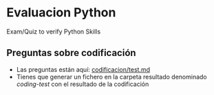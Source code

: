 # Evaluacion Python

Exam/Quiz to verify Python Skills 

## Preguntas sobre codificación

* Las preguntas están aquí: [codificacion/test.md](codificacion/test.md)
* Tienes que generar un fichero en la carpeta resultado denominado *coding-test* con el resultado de la codificación

